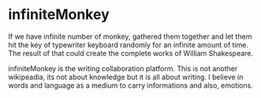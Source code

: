 infiniteMonkey
=============

If we have infinite number of monkey, gathered them together and let them hit the key of typewriter keyboard randomly for an infinite amount of time. The result of that could create the complete works of William Shakespeare.

infiniteMonkey is the writing collaboration platform. This is not another wikipeadia, its not about knowledge but it is all about writing. I believe in words and language as a medium to carry informations and also, emotions. 
